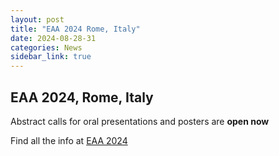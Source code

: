```yaml
---
layout: post
title: "EAA 2024 Rome, Italy"
date: 2024-08-28-31
categories: News
sidebar_link: true
---
```


## EAA 2024, Rome, Italy
Abstract calls for oral presentations and posters are **open now**

Find all the info at [EAA 2024](https://www.spaam-community.org/events/2023/12/21/EAA_Call_for_Abstracts/)